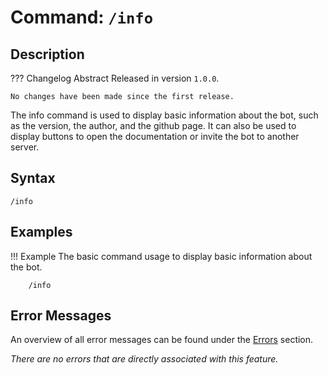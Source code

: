 # **Command:** `/info`

## **Description**

??? Changelog Abstract
    Released in version `1.0.0`.

    No changes have been made since the first release.

The info command is used to display basic information about the bot, such as the version, the author, and the github page. It can also be used to display buttons to open the documentation or invite the bot to another server.

## **Syntax**

    /info

## **Examples**

!!! Example
    The basic command usage to display basic information about the bot.

        /info

## **Error Messages**

An overview of all error messages can be found under the <a href="/errors/">Errors</a> section.

*There are no errors that are directly associated with this feature.*